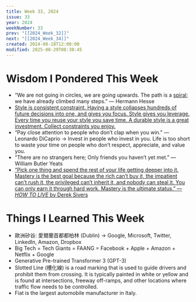 ```yaml
---
title: Week 33, 2024
issue: 33
year: 2024
weekNumber: 33
prev: "[[2024_Week_32]]"
next: "[[2024_Week_34]]"
created: 2024-08-18T12:00:00
modified: 2025-08-29T08:30:45
---
```


# Wisdom I Pondered This Week

* “We are not going in circles, we are going upwards. The path is a [spiral](https://sketchplanations.com/the-upward-spiral); we have already climbed many steps.” — Hermann Hesse
* [Style is consistent constraint. Having a style collapses hundreds of future decisions into one, and gives you focus. Style gives you leverage. Every time you reuse your style you save time. A durable style is a great investment. Collect constraints you enjoy.](https://stephango.com/style)
* “Pay close attention to people who don’t clap when you win.” — Leonardo DiCaprio → Invest in people who invest in you. Life is too short to waste your time on people who don’t respect, appreciate, and value you.
* “There are no strangers here; Only friends you haven’t yet met.” — William Butler Yeats
* [“Pick one thing and spend the rest of your life getting deeper into it. Mastery is the best goal because the rich can’t buy it, the impatient can’t rush it, the privileged can’t inherit it, and nobody can steal it. You can only earn it through hard work. Mastery is the ultimate status.” — _HOW TO LIVE_ by Derek Sivers](https://sive.rs/h)

# Things I Learned This Week

* 歐洲矽谷: 愛爾蘭首都都柏林 (Dublin) → Google, Microsoft, Twitter, LinkedIn, Amazon, Dropbox
* Big Tech = Tech Giants = FAANG = Facebook + Apple + Amazon + Netflix + Google
* Generative Pre-trained Transformer 3 (GPT-3)
* Slotted Line (槽化線) is a road marking that is used to guide drivers and prohibit them from crossing. It is typically painted in white or yellow and is found at intersections, freeway off-ramps, and other locations where traffic flow needs to be controlled.
* Fiat is the largest automobile manufacturer in Italy.

